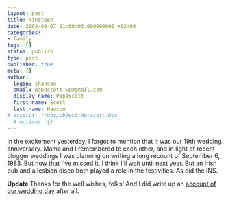 ```yaml
---
layout: post
title: Nineteen
date: 2002-09-07 21:09:03.000000000 +02:00
categories:
- family
tags: []
status: publish
type: post
published: true
meta: {}
author:
  login: shanson
  email: papascott-wp@gmail.com
  display_name: PapaScott
  first_name: Scott
  last_name: Hanson
# excerpt: !ruby/object:Hpricot::Doc
  # options: {}
---
```

<p>In the excitement yesterday, I forgot to mention that it was our 19th wedding anniversary. Mama and I remembered to each other, and in light of recent blogger weddings I was planning on writing a long recount of September 6, 1983. But now that I've missed it, I think I'll wait until next year. But an Irish pub and a lesbian disco both played a role in the festivities. As did the INS.</p>
<p><b>Update</b> Thanks for the well wishes, folks! And I did write up an <a href="http://www.papascott.de/2002/09/09/1876.php#001876">account of our wedding day</a> after all.</p>
